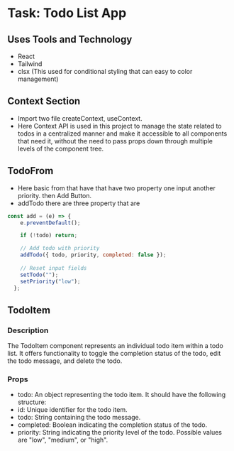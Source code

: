 # Task: Todo List App


## Uses Tools and Technology
* React
* Tailwind
* clsx (This used for conditional styling that can easy to color management)
  
## Context Section
* Import two file createContext, useContext.
* Here Context API is used in this project to manage the state related to todos in a centralized manner and make it accessible to all components that need it, without the need to pass props down through multiple levels of the component tree.
## TodoFrom
* Here basic from that have that have two property one input another priority. then Add Button.
* addTodo there are three property that are
  
```javascript
const add = (e) => {
    e.preventDefault();

    if (!todo) return;

    // Add todo with priority
    addTodo({ todo, priority, completed: false });
    
    // Reset input fields
    setTodo("");
    setPriority("low");
  };
```
## TodoItem 
### Description
The TodoItem component represents an individual todo item within a todo list. It offers functionality to toggle the completion status of the todo, edit the todo message, and delete the todo.

### Props
* todo: An object representing the todo item. It should have the following structure:
* id: Unique identifier for the todo item.
* todo: String containing the todo message.
* completed: Boolean indicating the completion status of the todo.
* priority: String indicating the priority level of the todo. Possible values are "low", "medium", or "high".

